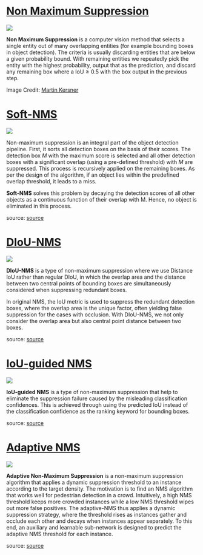 # [Non Maximum Suppression](https://paperswithcode.com/method/non-maximum-suppression)
![](./img/Screen_Shot_2020-06-13_at_3.39.11_PM_Vmo7dyu.png)

**Non Maximum Suppression** is a computer vision method that selects a single entity out of many overlapping entities (for example bounding boxes in object detection). The criteria is usually discarding entities that are below a given probability bound. With remaining entities we repeatedly pick the entity with the highest probability, output that as the prediction, and discard any remaining box where a $\text{IoU} \geq 0.5$ with the box output in the previous step.

Image Credit: [Martin Kersner](https://github.com/martinkersner/non-maximum-suppression-cpp)

# [Soft-NMS](https://paperswithcode.com/method/soft-nms)
![](./img/Screen_Shot_2020-06-13_at_7.01.00_PM.png)

Non-maximum suppression is an integral part of the object detection pipeline. First, it sorts all detection boxes on the basis of their scores. The detection box $M$ with the maximum score is selected and all other detection boxes with a significant overlap (using a pre-defined threshold)
with $M$ are suppressed. This process is recursively applied on the remaining boxes. As per the design of the algorithm, if an object lies within the predefined overlap threshold, it leads to a miss. 

**Soft-NMS** solves this problem by decaying the detection scores of all other objects as a continuous function of their overlap with M. Hence, no object is eliminated in this process.

source: [source](http://arxiv.org/abs/1704.04503v2)
# [DIoU-NMS](https://paperswithcode.com/method/diou-nms)
![](./img/Screen_Shot_2020-06-26_at_3.37.38_PM_avBiokQ.png)

**DIoU-NMS** is a type of non-maximum suppression where we use Distance IoU rather than regular DIoU, in which the overlap area and the distance between two central points of bounding boxes are simultaneously considered when suppressing redundant boxes.

In original NMS, the IoU metric is used to suppress the redundant detection boxes, where the overlap area is the unique factor, often yielding false suppression for the cases with occlusion. With DIoU-NMS, we not only consider the overlap area but also central point distance between two boxes.

source: [source](https://arxiv.org/abs/1911.08287v1)
# [IoU-guided NMS](https://paperswithcode.com/method/iou-guided-nms)
![](./img/Screen_Shot_2020-06-14_at_4.31.33_PM.png)

**IoU-guided NMS** is a type of non-maximum suppression that help to eliminate the suppression failure caused by the misleading classification confidences. This is achieved through using the predicted IoU instead of the classification confidence as the ranking keyword for bounding boxes. 

source: [source](http://arxiv.org/abs/1807.11590v1)
# [Adaptive NMS](https://paperswithcode.com/method/adaptive-nms)
![](./img/Screen_Shot_2020-06-29_at_10.31.37_PM.png)

**Adaptive Non-Maximum Suppression** is a non-maximum suppression algorithm that applies a dynamic suppression threshold to an instance according to the target density. The motivation is to find an NMS algorithm that works well for pedestrian detection in a crowd. Intuitively, a high NMS threshold keeps more crowded instances while a low NMS threshold wipes out more false positives. The adaptive-NMS thus applies a dynamic suppression strategy, where the threshold rises as instances gather and occlude each other and decays when instances appear separately. To this end, an auxiliary and learnable sub-network is designed to predict the adaptive NMS threshold for each instance.

source: [source](http://arxiv.org/abs/1904.03629v1)
